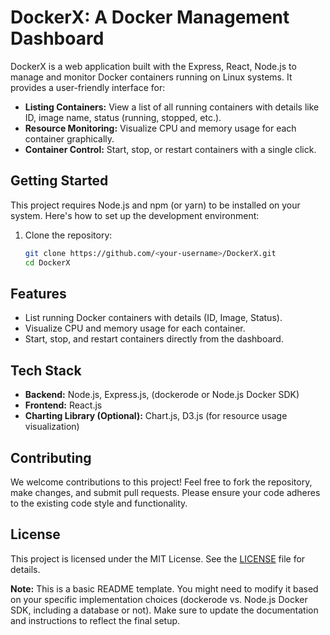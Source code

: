 # DockerX: A Docker Management Dashboard

DockerX is a web application built with the  Express, React, Node.js to manage and monitor Docker containers running on Linux systems. It provides a user-friendly interface for:

- **Listing Containers:** View a list of all running containers with details like ID, image name, status (running, stopped, etc.).
- **Resource Monitoring:** Visualize CPU and memory usage for each container graphically.
- **Container Control:** Start, stop, or restart containers with a single click.

## Getting Started

This project requires Node.js and npm (or yarn) to be installed on your system. Here's how to set up the development environment:

1. Clone the repository:

   ```bash
   git clone https://github.com/<your-username>/DockerX.git
   cd DockerX


## Features

- List running Docker containers with details (ID, Image, Status).
- Visualize CPU and memory usage for each container.
- Start, stop, and restart containers directly from the dashboard.

## Tech Stack

- **Backend:** Node.js, Express.js, (dockerode or Node.js Docker SDK)
- **Frontend:** React.js
- **Charting Library (Optional):** Chart.js, D3.js (for resource usage visualization)

## Contributing

We welcome contributions to this project! Feel free to fork the repository, make changes, and submit pull requests. Please ensure your code adheres to the existing code style and functionality.

## License

This project is licensed under the MIT License. See the [LICENSE](LICENSE) file for details.

**Note:** This is a basic README template. You might need to modify it based on your specific implementation choices (dockerode vs. Node.js Docker SDK, including a database or not). Make sure to update the documentation and instructions to reflect the final setup.
